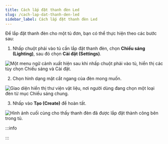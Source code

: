 ```yaml
---
title: Cách lắp đặt thanh đèn Led
slug: /cach-lap-dat-thanh-den-led
sidebar_label: Cách lắp đặt thanh đèn Led
---
```


Để lắp đặt thanh đèn cho một tủ đơn, bạn có thể thực hiện theo các bước sau:

1. Nhấp chuột phải vào tủ cần lắp đặt thanh đèn, chọn **Chiếu sáng (Lighting)**, sau đó chọn **Cài đặt (Settings)**.

![Một menu ngữ cảnh xuất hiện sau khi nhấp chuột phải vào tủ, hiển thị các tùy chọn Chiếu sáng và Cài đặt.](https://storage.googleapis.com/jegavn_kb/image_jegavn/537.1.jpg)

2. Chọn hình dạng mặt cắt ngang của đèn mong muốn.

![Giao diện hiển thị thư viện vật liệu, nơi người dùng đang chọn một loại đèn từ mục Chiếu sáng chung.](https://storage.googleapis.com/jegavn_kb/image_jegavn/537.2.jpg)

3. Nhấp vào **Tạo (Create)** để hoàn tất.

![Hình ảnh cuối cùng cho thấy thanh đèn đã được lắp đặt thành công bên trong tủ.](https://storage.googleapis.com/jegavn_kb/image_jegavn/537.3.jpg)

:::info

:::